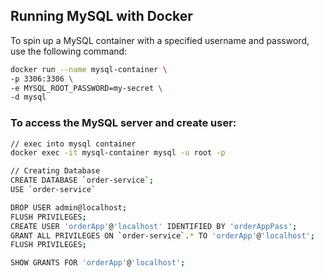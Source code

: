 ## Running MySQL with Docker

To spin up a MySQL container with a specified username and password, use the following command:

```bash
docker run --name mysql-container \
-p 3306:3306 \
-e MYSQL_ROOT_PASSWORD=my-secret \
-d mysql
```    
    
### To access the MySQL server and create user:

```bash
// exec into mysql container
docker exec -it mysql-container mysql -u root -p

// Creating Database
CREATE DATABASE `order-service`;
USE `order-service`

DROP USER admin@localhost;
FLUSH PRIVILEGES;
CREATE USER 'orderApp'@'localhost' IDENTIFIED BY 'orderAppPass';
GRANT ALL PRIVILEGES ON `order-service`.* TO 'orderApp'@'localhost';
FLUSH PRIVILEGES;

SHOW GRANTS FOR 'orderApp'@'localhost';


```
